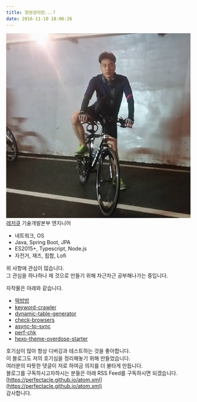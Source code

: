 ```yaml
---
title: 양권성이란...?
date: 2016-11-10 18:06:26
---
```

![](exobud.jpg)  
<span class="caption" style="margin-top: -50px;">
    <a href="https://www.leisureq.com">레저큐</a>
    기술개발본부 엔지니어
</span>

* 네트워크, OS
* Java, Spring Boot, JPA  
* ES2015+, Typescript, Node.js  
* 자전거, 재즈, 힙합, Lofi

위 사항에 관심이 많습니다.  
그 관심을 하나하나 제 것으로 만들기 위해 차근차근 공부해나가는 중입니다.

자작물은 아래와 같습니다.  
* [떡밥밥](https://github.com/perfectacle/fish)  
* [keyword-crawler](https://github.com/perfectacle/keyword-crawler)  
* [dynamic-table-generator](https://github.com/perfectacle/tbl-maker)  
* [check-browsers](https://www.npmjs.com/package/check-browsers)  
* [async-to-sync](https://www.npmjs.com/package/async-to-sync)  
* [perf-chk](https://www.npmjs.com/package/perf-chk)  
* [hexo-theme-overdose-starter](https://github.com/perfectacle/hexo-theme-overdose-starter)  

호기심이 많아 항상 디버깅과 테스트하는 것을 좋아합니다.  
이 블로그도 저의 호기심을 정리해놓기 위해 만들었습니다.  
여러분의 따뜻한 댓글이 저로 하여금 의지를 더 불타게 만듭니다.  
블로그를 구독하시고자하시는 분들은 아래 RSS Feed를 구독하시면 되겠습니다.  
[https://perfectacle.github.io/atom.xml](https://perfectacle.github.io/atom.xml)  
감사합니다.